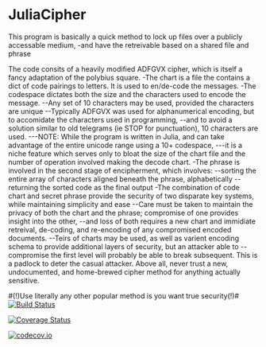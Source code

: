 # JuliaCipher
This program is basically a quick method to lock up files over a publicly accessable medium,
-and have the retreivable based on a shared file and phrase

The code consits of a heavily modified ADFGVX cipher, which is itself a fancy adaptation of the polybius square. 
-The chart is a file the contains a dict of code pairings to letters. It is used to en/de-code the messages. 
-The codespace dictates both the size and the characters used to encode the message.
--Any set of 10 characters may be used, provided the characters are unique
--Typically ADFGVX was used for alphanumerical encoding, but to accomidate the characters used in programming,
--and to avoid a solution similar to old telegrams (ie STOP for punctuation), 10 characters are used.
---NOTE: While the program is written in Julia, and can take advantage of the entire unicode range using a 10+ codespace,
---it is a niche feature which serves only to bloat the size of the chart file and the number of operation involved making the decode chart.
-The phrase is involved in the second stage of encipherment, which involves:
--sorting the entire array of characters aligned beneath the phrase, alphabetically
--returning the sorted code as the final output
-The combination of code chart and secret phrase provide the security of two disparate key systems, while maintaining simplicity and ease
--Care must be taken to maintain the privacy of both the chart and the phrase; compromise of one provides insight into the other, 
--and loss of both requires a new chart and immidiate retreival, de-coding, and re-encoding of any compromised encoded documents.
--Teirs of charts may be used, as well as varient encoding schema to provide additional layers of security, but an attacker able to 
--compromise the first level will probably be able to break subsequent. This is a padlock to deter the casual attacker.
Above all, never trust a new, undocumented, and home-brewed cipher method for anything actually sensitive. 

#(!)Use literally any other popular method is you want true security(!)#
[![Build Status](https://travis-ci.org/FLCN17/JuliaCipher.jl.svg?branch=master)](https://travis-ci.org/FLCN17/JuliaCipher.jl)

[![Coverage Status](https://coveralls.io/repos/FLCN17/JuliaCipher.jl/badge.svg?branch=master&service=github)](https://coveralls.io/github/FLCN17/JuliaCipher.jl?branch=master)

[![codecov.io](http://codecov.io/github/FLCN17/JuliaCipher.jl/coverage.svg?branch=master)](http://codecov.io/github/FLCN17/JuliaCipher.jl?branch=master)
